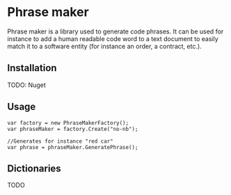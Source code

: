 # Phrase maker

Phrase maker is a library used to generate code phrases. It can be used for instance to add a human readable code word to a text document to easily match it to a software entity (for instance an order, a contract, etc.).

## Installation

TODO: Nuget

## Usage
	
	var factory = new PhraseMakerFactory();
	var phraseMaker = factory.Create("no-nb");
	
	//Generates for instance "red car"
	var phrase = phraseMaker.GeneratePhrase();

## Dictionaries

TODO